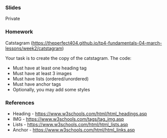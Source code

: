 ### Slides

Private

### Homework

Catstagram (https://theperfect404.github.io/tp4-fundamentals-04-march-lessons/week2/catstagram)

Your task is to create the copy of the catstagram. The code:

- Must have at least one heading tag
- Must have at least 3 images
- Must have lists (ordered/unordered)
- Must have anchor tags
- Optionally, you may add some styles

### References

- Heading - https://www.w3schools.com/html/html_headings.asp
- IMG - https://www.w3schools.com/tags/tag_img.asp
- Lists - https://www.w3schools.com/html/html_lists.asp
- Anchor - https://www.w3schools.com/html/html_links.asp
